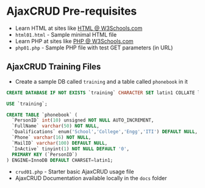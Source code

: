 # AjaxCRUD Pre-requisites

* Learn HTML at sites like [HTML @ W3Schools.com](https://www.w3schools.com/html/)
* `html01.html` - Sample minimal HTML file
* Learn PHP at sites like [PHP @ W3Schools.com](https://www.w3schools.com/php/)
* `php01.php` - Sample PHP file with test GET parameters (in URL)

## AjaxCRUD Training Files

* Create a sample DB called `training` and a table called `phonebook` in it
```sql
CREATE DATABASE IF NOT EXISTS `training` CHARACTER SET latin1 COLLATE latin1_general_ci;

USE `training`;

CREATE TABLE `phonebook` (
  `PersonID` int(10) unsigned NOT NULL AUTO_INCREMENT,
  `FullName` varchar(50) NOT NULL,
  `Qualifications` enum('School','College','Engg','ITI') DEFAULT NULL,
  `Phone` varchar(16) NOT NULL,
  `MailID` varchar(100) DEFAULT NULL,
  `InActive` tinyint(1) NOT NULL DEFAULT '0',
  PRIMARY KEY (`PersonID`)
) ENGINE=InnoDB DEFAULT CHARSET=latin1;
```
* `crud01.php` - Starter basic AjaxCRUD usage file
* AjaxCRUD Documentation available locally in the `docs` folder
